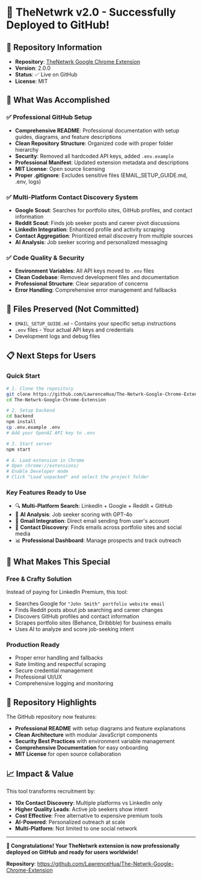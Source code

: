 # 🎉 TheNetwrk v2.0 - Successfully Deployed to GitHub!

## 📍 Repository Information
- **Repository**: [TheNetwrk Google Chrome Extension](https://github.com/LawrenceHua/The-Netwrk-Google-Chrome-Extension)
- **Version**: 2.0.0
- **Status**: ✅ Live on GitHub
- **License**: MIT

## 🚀 What Was Accomplished

### ✅ **Professional GitHub Setup**
- **Comprehensive README**: Professional documentation with setup guides, diagrams, and feature descriptions
- **Clean Repository Structure**: Organized code with proper folder hierarchy
- **Security**: Removed all hardcoded API keys, added `.env.example`
- **Professional Manifest**: Updated extension metadata and descriptions
- **MIT License**: Open source licensing
- **Proper .gitignore**: Excludes sensitive files (EMAIL_SETUP_GUIDE.md, .env, logs)

### ✅ **Multi-Platform Contact Discovery System**
- **Google Scout**: Searches for portfolio sites, GitHub profiles, and contact information
- **Reddit Scout**: Finds job seeker posts and career pivot discussions  
- **LinkedIn Integration**: Enhanced profile and activity scraping
- **Contact Aggregation**: Prioritized email discovery from multiple sources
- **AI Analysis**: Job seeker scoring and personalized messaging

### ✅ **Code Quality & Security**
- **Environment Variables**: All API keys moved to `.env` files
- **Clean Codebase**: Removed development files and documentation
- **Professional Structure**: Clear separation of concerns
- **Error Handling**: Comprehensive error management and fallbacks

## 🔧 **Files Preserved (Not Committed)**
- `EMAIL_SETUP_GUIDE.md` - Contains your specific setup instructions
- `.env` files - Your actual API keys and credentials
- Development logs and debug files

## 📋 **Next Steps for Users**

### **Quick Start**
```bash
# 1. Clone the repository
git clone https://github.com/LawrenceHua/The-Netwrk-Google-Chrome-Extension.git
cd The-Netwrk-Google-Chrome-Extension

# 2. Setup backend
cd backend
npm install
cp .env.example .env
# Add your OpenAI API key to .env

# 3. Start server
npm start

# 4. Load extension in Chrome
# Open chrome://extensions/
# Enable Developer mode  
# Click "Load unpacked" and select the project folder
```

### **Key Features Ready to Use**
- 🔍 **Multi-Platform Search**: LinkedIn + Google + Reddit + GitHub
- 🤖 **AI Analysis**: Job seeker scoring with GPT-4o
- 📧 **Gmail Integration**: Direct email sending from user's account
- 💎 **Contact Discovery**: Finds emails across portfolio sites and social media
- 📊 **Professional Dashboard**: Manage prospects and track outreach

## 🎯 **What Makes This Special**

### **Free & Crafty Solution**
Instead of paying for LinkedIn Premium, this tool:
- Searches Google for `"John Smith" portfolio website email`
- Finds Reddit posts about job searching and career changes
- Discovers GitHub profiles and contact information
- Scrapes portfolio sites (Behance, Dribbble) for business emails
- Uses AI to analyze and score job-seeking intent

### **Production Ready**
- Proper error handling and fallbacks
- Rate limiting and respectful scraping
- Secure credential management
- Professional UI/UX
- Comprehensive logging and monitoring

## 🌟 **Repository Highlights**

The GitHub repository now features:
- **Professional README** with setup diagrams and feature explanations
- **Clean Architecture** with modular JavaScript components
- **Security Best Practices** with environment variable management
- **Comprehensive Documentation** for easy onboarding
- **MIT License** for open source collaboration

## 📈 **Impact & Value**

This tool transforms recruitment by:
- **10x Contact Discovery**: Multiple platforms vs LinkedIn only
- **Higher Quality Leads**: Active job seekers show intent
- **Cost Effective**: Free alternative to expensive premium tools
- **AI-Powered**: Personalized outreach at scale
- **Multi-Platform**: Not limited to one social network

---

**🎉 Congratulations! Your TheNetwrk extension is now professionally deployed on GitHub and ready for users worldwide!**

**Repository**: https://github.com/LawrenceHua/The-Netwrk-Google-Chrome-Extension
